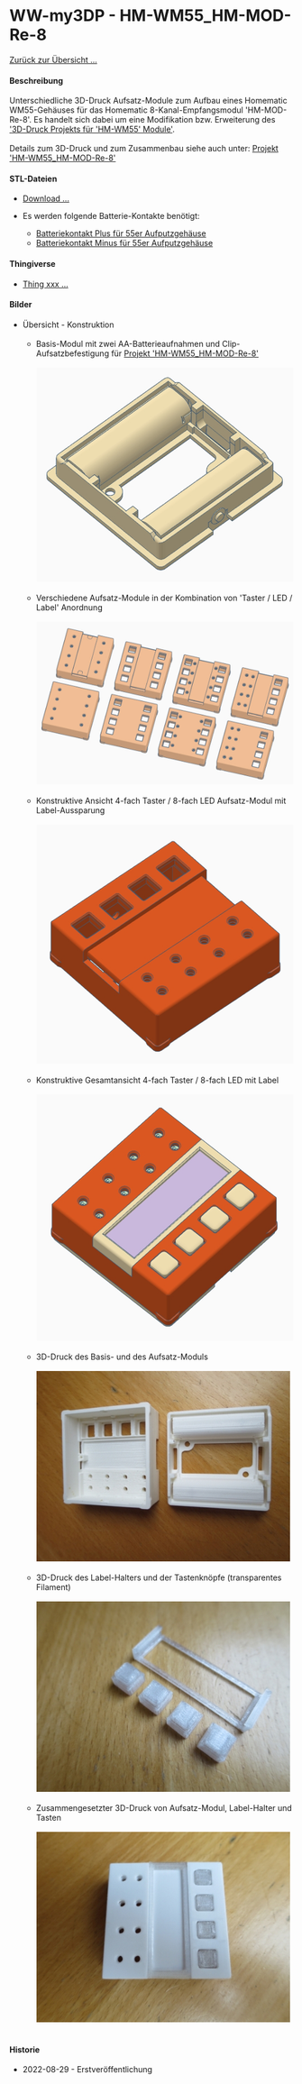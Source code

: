 # WW-my3DP - HM-WM55_HM-MOD-Re-8

[Zurück zur Übersicht ...](../README.md)

#### Beschreibung

Unterschiedliche 3D-Druck Aufsatz-Module zum Aufbau eines Homematic WM55-Gehäuses für das Homematic 8-Kanal-Empfangsmodul 'HM-MOD-Re-8'. Es handelt sich dabei um eine Modifikation bzw. Erweiterung des ['3D-Druck Projekts für 'HM-WM55' Module'](https://github.com/wolwin/WW-my3DP/blob/master/3DP_HM-WM55_Module/README.md).
<br><br>
Details zum 3D-Druck und zum Zusammenbau siehe auch unter: [Projekt 'HM-WM55_HM-MOD-Re-8'](https://github.com/wolwin/WW-mySHP/blob/master/SHP_HM-WM55_HM-MOD-Re-8/README.md)

#### STL-Dateien
- [Download ...](./bin/3DP_STL_HM-WM55_MOD-Rx-8_20220627.zip)

- Es werden folgende Batterie-Kontakte benötigt:
    - [Batteriekontakt Plus für 55er Aufputzgehäuse](https://de.elv.com/batteriekontakt-plus-fuer-55er-aufputzgehaeuse-lr03-098647)
    - [Batteriekontakt Minus für 55er Aufputzgehäuse](https://de.elv.com/batteriekontakt-minus-fuer-55er-aufputzgehaeuse-lr03-098648)

#### Thingiverse
- [Thing xxx ...](https://www.thingiverse.com/thing:xxx)

#### Bilder
- Übersicht - Konstruktion
  <br><br>
  - Basis-Modul mit zwei AA-Batterieaufnahmen und Clip-Aufsatzbefestigung für [Projekt 'HM-WM55_HM-MOD-Re-8'](https://github.com/wolwin/WW-mySHP/blob/master/SHP_HM-WM55_HM-MOD-Re-8/README.md)
  <br><br>
  ![WW-my3DP - HM-WM55_HM-MOD-Re-8](./img/3DP_HM-WM55_HM-MOD-Rx-8_Body.jpg "")
  <br><br>
  - Verschiedene Aufsatz-Module in der Kombination von 'Taster / LED / Label' Anordnung
  <br><br>
  ![WW-my3DP - HM-WM55_HM-MOD-Re-8](./img/3DP_HM-WM55_HM-MOD-Rx-8_Case.jpg "")
  <br><br>
  - Konstruktive Ansicht 4-fach Taster / 8-fach LED Aufsatz-Modul mit Label-Aussparung
  <br><br>
  ![WW-my3DP - HM-WM55_HM-MOD-Re-8](./img/3DP_HM-WM55_HM-MOD-Re-8_B4-L8_Case.jpg "")
  <br><br>
  - Konstruktive Gesamtansicht 4-fach Taster / 8-fach LED  mit Label
  <br><br>
  ![WW-my3DP - HM-WM55_HM-MOD-Re-8](./img/3DP_HM-WM55_HM-MOD-Re-8_B4-L8_All.jpg "")
  <br><br>
  - 3D-Druck des Basis- und des Aufsatz-Moduls
  <br><br>
  ![WW-my3DP - HM-WM55_HM-MOD-Re-8](./img/3DP_HM-WM55_HM-MOD-Rx-8_01.jpg "")
  <br><br>
  - 3D-Druck des Label-Halters und der Tastenknöpfe (transparentes Filament)
  <br><br>
  ![WW-my3DP - HM-WM55_HM-MOD-Re-8](./img/3DP_HM-WM55_HM-MOD-Rx-8_02.jpg "")
  <br><br>
  - Zusammengesetzter 3D-Druck von Aufsatz-Modul, Label-Halter und Tasten
  <br><br>
  ![WW-my3DP - HM-WM55_HM-MOD-Re-8](./img/3DP_HM-WM55_HM-MOD-Rx-8_03.jpg "")
  <br><br>

#### Historie
- 2022-08-29 - Erstveröffentlichung
